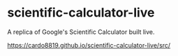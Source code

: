 # scientific-calculator-live
A replica of Google's Scientific Calculator built live.

https://cardo8819.github.io/scientific-calculator-live/src/
